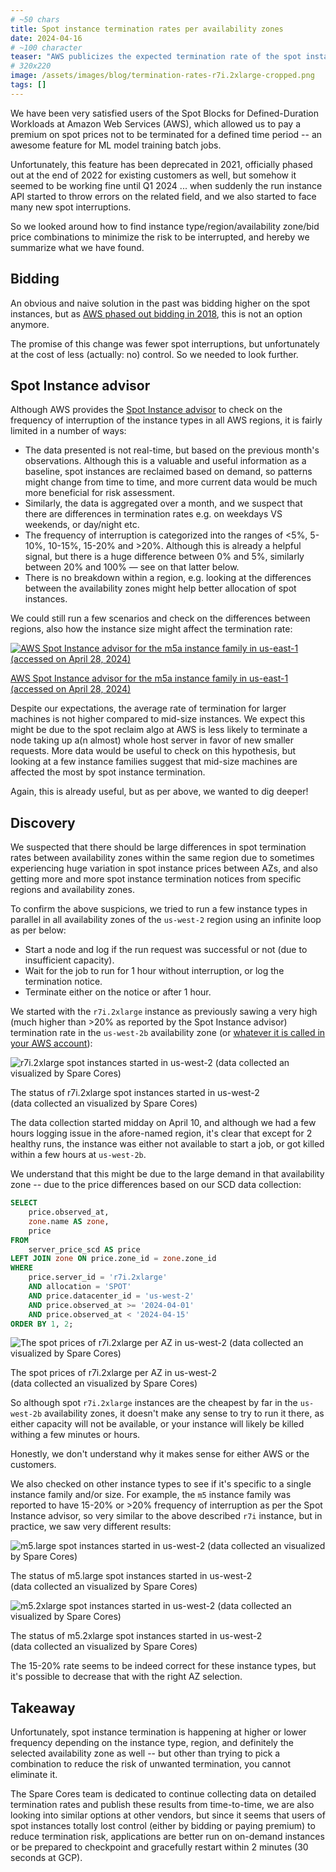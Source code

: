 ```yaml
---
# ~50 chars
title: Spot instance termination rates per availability zones
date: 2024-04-16
# ~100 character
teaser: "AWS publicizes the expected termination rate of the spot instances per region, but what about AZs?"
# 320x220
image: /assets/images/blog/termination-rates-r7i.2xlarge-cropped.png
tags: []
---
```


We have been very satisfied users of the Spot Blocks for
Defined-Duration Workloads at Amazon Web Services (AWS), which allowed
us to pay a premium on spot prices not to be terminated for a defined
time period -- an awesome feature for ML model training batch jobs.

Unfortunately, this feature has been deprecated in 2021, officially
phased out at the end of 2022 for existing customers as well, but
somehow it seemed to be working fine until Q1 2024 ... when suddenly
the run instance API started to throw errors on the related
field, and we also started to face many new spot interruptions.

So we looked around how to find instance type/region/availability
zone/bid price combinations to minimize the risk to be interrupted,
and hereby we summarize what we have found.

## Bidding

An obvious and naive solution in the past was bidding higher on the
spot instances, but as <a
href="https://aws.amazon.com/blogs/compute/new-amazon-ec2-spot-pricing/"
target="_blank" rel="noopener">AWS phased out bidding in 2018</a>,
this is not an option anymore.

The promise of this change was fewer spot interruptions, but
unfortunately at the cost of less (actually: no) control. So we needed
to look further.

## Spot Instance advisor

Although AWS provides the <a
href="https://aws.amazon.com/ec2/spot/instance-advisor/"
target="_blank" rel="noopener">Spot Instance advisor</a> to check on
the frequency of interruption of the instance types in all AWS
regions, it is fairly limited in a number of ways:

- The data presented is not real-time, but based on the previous
  month's observations. Although this is a valuable and useful
  information as a baseline, spot instances are reclaimed based on
  demand, so patterns might change from time to time, and more current
  data would be much more beneficial for risk assessment.
- Similarly, the data is aggregated over a month, and we suspect that
  there are differences in termination rates e.g. on weekdays VS
  weekends, or day/night etc.
- The frequency of interruption is categorized into the ranges of <5%,
  5-10%, 10-15%, 15-20% and >20%. Although this is already a helpful
  signal, but there is a huge difference between 0% and 5%, similarly
  between 20% and 100% — see on that latter below.
- There is no breakdown within a region, e.g. looking at the
  differences between the availability zones might help better
  allocation of spot instances.

We could still run a few scenarios and check on the differences
between regions, also how the instance size might affect the
termination rate:

<div class="flex justify-center items-center mt-8 mb-6">
  <a href="https://aws.amazon.com/ec2/spot/instance-advisor/"
     target="_blank" rel="noopener"
     class="w-4/5 !no-underline">
    <img
      title="AWS Spot Instance advisor for the m5a instance family in us-east-1 (accessed on April 28, 2024)"
      src="/assets/images/blog/aws-spot-instance-advisor-m5a-20240428.png"/>
    <p class="text-center">AWS Spot Instance advisor for the m5a instance family in us-east-1 (accessed on April 28, 2024)</p>
  </a>
</div>

Despite our expectations, the average rate of termination for larger
machines is not higher compared to mid-size instances. We expect this
might be due to the spot reclaim algo at AWS is less likely to
terminate a node taking up a(n almost) whole host server in favor of
new smaller requests. More data would be useful to check on this
hypothesis, but looking at a few instance families suggest that
mid-size machines are affected the most by spot instance termination.

Again, this is already useful, but as per above, we wanted to dig
deeper!

## Discovery

We suspected that there should be large differences in spot
termination rates between availability zones within the same region
due to sometimes experiencing huge variation in spot instance prices
between AZs, and also getting more and more spot instance termination
notices from specific regions and availability zones.

To confirm the above suspicions, we tried to run a few instance types
in parallel in all availability zones of the `us-west-2` region using
an infinite loop as per below:

- Start a node and log if the run request was successful or not (due
  to insufficient capacity).
- Wait for the job to run for 1 hour without interruption, or log the
  termination notice.
- Terminate either on the notice or after 1 hour.

We started with the `r7i.2xlarge` instance as previously sawing a very
high (much higher than >20% as reported by the Spot Instance advisor)
termination rate in the `us-west-2b` availability zone (or <a
href="/article/featured/ids-vs-names">whatever it is called in your
AWS account</a>):

<div class="flex justify-center items-center mt-8 mb-6">
  <div class="w-3/4">
    <img
      title="r7i.2xlarge spot instances started in us-west-2 (data collected an visualized by Spare Cores)"
      src="/assets/images/blog/termination-rates-r7i.2xlarge.png"/>
    <p class="text-center">The status of r7i.2xlarge spot instances started in us-west-2<br />(data collected an visualized by Spare Cores)</p>
  </div>
</div>

The data collection started midday on April 10, and although we had a
few hours logging issue in the afore-named region, it's clear that
except for 2 healthy runs, the instance was either not available to
start a job, or got killed within a few hours at `us-west-2b`.

We understand that this might be due to the large demand in that
availability zone -- due to the price differences based on our SCD
data collection:

```sql
SELECT
    price.observed_at,
    zone.name AS zone,
    price
FROM
    server_price_scd AS price
LEFT JOIN zone ON price.zone_id = zone.zone_id
WHERE
    price.server_id = 'r7i.2xlarge'
    AND allocation = 'SPOT'
    AND price.datacenter_id = 'us-west-2'
    AND price.observed_at >= '2024-04-01'
    AND price.observed_at < '2024-04-15'
ORDER BY 1, 2;
```

<div class="flex justify-center items-center mt-8 mb-6">
  <div class="w-3/4">
    <img
      title="The spot prices of r7i.2xlarge per AZ in us-west-2 (data collected an visualized by Spare Cores)"
      src="/assets/images/blog/termination-rates-prices.png"/>
    <p class="text-center">The spot prices of r7i.2xlarge per AZ in us-west-2<br />(data collected an visualized by Spare Cores)</p>
  </div>
</div>

So although spot `r7i.2xlarge` instances are the cheapest by far in
the `us-west-2b` availability zones, it doesn't make any sense to try
to run it there, as either capacity will not be available, or your
instance will likely be killed withing a few minutes or hours.

Honestly, we don't understand why it makes sense for either AWS or the
customers.

We also checked on other instance types to see if it's specific to a
single instance family and/or size. For example, the `m5` instance
family was reported to have 15-20% or >20% frequency of interruption
as per the Spot Instance advisor, so very similar to the above
described `r7i` instance, but in practice, we saw very different
results:

<div class="flex justify-center items-center mt-8 mb-6">
  <div class="w-3/4">
    <img
      title="m5.large spot instances started in us-west-2 (data collected an visualized by Spare Cores)"
      src="/assets/images/blog/termination-rates-m5.large.png"/>
    <p class="text-center">The status of m5.large spot instances started in us-west-2<br />(data collected an visualized by Spare Cores)</p>
  </div>
</div>

<div class="flex justify-center items-center mt-8 mb-6">
  <div class="w-3/4">
    <img
      title="m5.2xlarge spot instances started in us-west-2 (data collected an visualized by Spare Cores)"
      src="/assets/images/blog/termination-rates-m5.2xlarge.png"/>
    <p class="text-center">The status of m5.2xlarge spot instances started in us-west-2<br />(data collected an visualized by Spare Cores)</p>
  </div>
</div>

The 15-20% rate seems to be indeed correct for these instance types,
but it's possible to decrease that with the right AZ selection.

## Takeaway

Unfortunately, spot instance termination is happening at higher or
lower frequency depending on the instance type, region, and definitely
the selected availability zone as well -- but other than trying to
pick a combination to reduce the risk of unwanted termination, you
cannot eliminate it.

The Spare Cores team is dedicated to continue collecting data on
detailed termination rates and publish these results from
time-to-time, we are also looking into similar options at other
vendors, but since it seems that users of spot instances totally lost
control (either by bidding or paying premium) to reduce termination
risk, applications are better run on on-demand instances or be
prepared to checkpoint and gracefully restart within 2 minutes (30
seconds at GCP).
